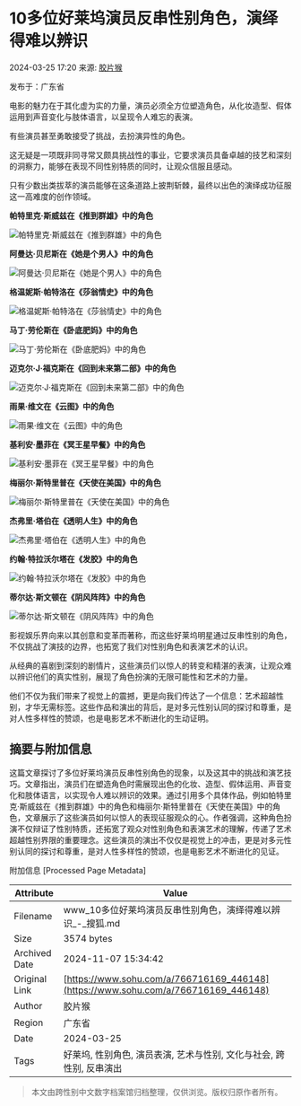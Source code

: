 # 10多位好莱坞演员反串性别角色，演绎得难以辨识

2024-03-25 17:20 来源: [胶片猴](https://www.sohu.com/a/766716169_446148?spm=smpc.content-abroad.content.1.1730993609679LrtNEFj)

发布于：广东省

电影的魅力在于其化虚为实的力量，演员必须全方位塑造角色，从化妆造型、假体运用到声音变化与肢体语言，以呈现令人难忘的表演。

有些演员甚至勇敢接受了挑战，去扮演异性的角色。

这无疑是一项既非同寻常又颇具挑战性的事业，它要求演员具备卓越的技艺和深刻的洞察力，能够在表现不同性别特质的同时，让观众信服且感动。

只有少数出类拔萃的演员能够在这条道路上披荆斩棘，最终以出色的演绎成功征服这一高难度的创作领域。

**帕特里克·斯威兹在《推到群雄》中的角色**

![帕特里克·斯威兹在《推到群雄》中的角色](//q3.itc.cn/images01/20240325/0f66dc74c944448d8c2819d569ceea82.jpeg)

**阿曼达·贝尼斯在《她是个男人》中的角色**

![阿曼达·贝尼斯在《她是个男人》中的角色](//q4.itc.cn/images01/20240325/14ae3e9820494401a29a1f2beec793a8.jpeg)

**格温妮斯·帕特洛在《莎翁情史》中的角色**

![格温妮斯·帕特洛在《莎翁情史》中的角色](//q5.itc.cn/images01/20240325/6df42cfdad5c424eac31542773c7928c.jpeg)

**马丁·劳伦斯在《卧底肥妈》中的角色**

![马丁·劳伦斯在《卧底肥妈》中的角色](//q6.itc.cn/images01/20240325/34882a6d08d94954adc7f3206be485e3.jpeg)

**迈克尔·J·福克斯在《回到未来第二部》中的角色**

![迈克尔·J·福克斯在《回到未来第二部》中的角色](//q3.itc.cn/images01/20240325/4ed6277b899f4b0caddf4435c9e12eb1.jpeg)

**雨果·维文在《云图》中的角色**

![雨果·维文在《云图》中的角色](//q9.itc.cn/images01/20240325/04261f2836f04772934641e3da7db648.jpeg)

**基利安·墨菲在《冥王星早餐》中的角色**

![基利安·墨菲在《冥王星早餐》中的角色](//q5.itc.cn/images01/20240325/42bbbdfc7f26439ead13bcf989a0ea89.jpeg)

**梅丽尔·斯特里普在《天使在美国》中的角色**

![梅丽尔·斯特里普在《天使在美国》中的角色](//q2.itc.cn/images01/20240325/1f6c905b82774622a2a557ffa5c923f2.jpeg)

**杰弗里·塔伯在《透明人生》中的角色**

![杰弗里·塔伯在《透明人生》中的角色](//q5.itc.cn/images01/20240325/72fbc7a54b0a4be6801252e35149206d.jpeg)

**约翰·特拉沃尔塔在《发胶》中的角色**

![约翰·特拉沃尔塔在《发胶》中的角色](//q8.itc.cn/images01/20240325/30107f8bac1f43a0a0e9fb408038b316.jpeg)

**蒂尔达·斯文顿在《阴风阵阵》中的角色**

![蒂尔达·斯文顿在《阴风阵阵》中的角色](//q8.itc.cn/images01/20240325/373ccdf4c89849a082f2a039d526425d.jpeg)

影视娱乐界向来以其创意和变革而著称，而这些好莱坞明星通过反串性别的角色，不仅挑战了演技的边界，也拓宽了我们对性别角色和表演艺术的认识。

从经典的喜剧到深刻的剧情片，这些演员们以惊人的转变和精湛的表演，让观众难以辨识他们的真实性别，展现了角色扮演的无限可能性和艺术的力量。

他们不仅为我们带来了视觉上的震撼，更是向我们传达了一个信息：艺术超越性别，才华无需标签。这些作品和演出的背后，是对多元性别认同的探讨和尊重，是对人性多样性的赞颂，也是电影艺术不断进化的生动证明。

## 摘要与附加信息

<!-- tcd_abstract -->
这篇文章探讨了多位好莱坞演员反串性别角色的现象，以及这其中的挑战和演艺技巧。文章指出，演员们在塑造角色时需展现出色的化妆、造型、假体运用、声音变化和肢体语言，以实现令人难以辨识的效果。通过引用多个具体作品，例如帕特里克·斯威兹在《推到群雄》中的角色和梅丽尔·斯特里普在《天使在美国》中的角色，文章展示了这些演员如何以惊人的表现征服观众的心。作者强调，这种角色扮演不仅辩证了性别特质，还拓宽了观众对性别角色和表演艺术的理解，传递了艺术超越性别界限的重要理念。这些演员的演出不仅仅是视觉上的冲击，更是对多元性别认同的探讨和尊重，是对人性多样性的赞颂，也是电影艺术不断进化的见证。
<!-- tcd_abstract_end -->

附加信息 [Processed Page Metadata]

| Attribute       | Value                                  |
|-----------------|----------------------------------------|
| Filename        | www_10多位好莱坞演员反串性别角色，演绎得难以辨识_-_搜狐.md                             |
| Size            | 3574 bytes                           |
| Archived Date   | 2024-11-07 15:34:42                             |
| Original Link   | [https://www.sohu.com/a/766716169_446148](https://www.sohu.com/a/766716169_446148)                       |
| Author          | 胶片猴                               |
| Region          | 广东省                               |
| Date            | 2024-03-25                                 |
| Tags            | 好莱坞, 性别角色, 演员表演, 艺术与性别, 文化与社会, 跨性别, 反串演出                                 |
>
> 本文由跨性别中文数字档案馆归档整理，仅供浏览。版权归原作者所有。
>